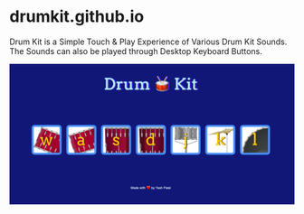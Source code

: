 # drumkit.github.io
Drum Kit is a Simple Touch &amp; Play Experience of Various Drum Kit Sounds. The Sounds can also be played through Desktop Keyboard Buttons.

<img src="drumkit.png"></img>
